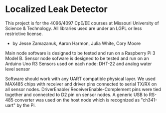 # Localized Leak Detector
This project is for the 4096/4097 CpE/EE courses at Missouri University of Science & Technology.
All libraries used are under an LGPL or less restrictive license.
- by Jesse Zamazanuk, Aaron Harmon, Julia White, Cory Moore

Main node software is designed to be tested and run on a Raspberry Pi 3 Model B.
Sensor node sofware is designed to be tested and run on an Arduino Uno R3
Sensors used on each node: DHT-22 and analog water level sensor

Software should work with any UART compatible physical layer.
We used MAX485 chips with receiver and driver pins connected to serial TX/RX on all sensor nodes.
DriverEnable/ ReceiverEnable-Complement pins were tied together and connected to D2 pin on sensor nodes.
A generic USB to RS-485 converter was used on the host node which is recognized as "ch341-uart" by the Pi.
